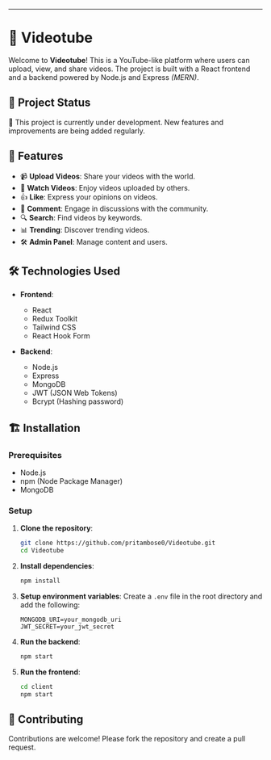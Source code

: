 ---

# 🎥 Videotube

Welcome to **Videotube**! This is a YouTube-like platform where users can upload, view, and share videos. The project is built with a React frontend and a backend powered by Node.js and Express *(MERN)*.

## 🚧 Project Status

🔨 This project is currently under development. New features and improvements are being added regularly.

## 🚀 Features

- 📹 **Upload Videos**: Share your videos with the world.
- 🎥 **Watch Videos**: Enjoy videos uploaded by others.
- 👍 **Like**: Express your opinions on videos.
- 💬 **Comment**: Engage in discussions with the community.
- 🔍 **Search**: Find videos by keywords.
- 📊 **Trending**: Discover trending videos.
- 🛠 **Admin Panel**: Manage content and users.

## 🛠️ Technologies Used

- **Frontend**: 
  - React
  - Redux Toolkit
  - Tailwind CSS
  - React Hook Form

- **Backend**: 
  - Node.js
  - Express
  - MongoDB
  - JWT (JSON Web Tokens)
  - Bcrypt (Hashing password)

## 🏗️ Installation

### Prerequisites

- Node.js
- npm (Node Package Manager)
- MongoDB

### Setup

1. **Clone the repository**:
   ```bash
   git clone https://github.com/pritambose0/Videotube.git
   cd Videotube
   ```

2. **Install dependencies**:
   ```bash
   npm install
   ```

3. **Setup environment variables**:
   Create a `.env` file in the root directory and add the following:
   ```env
   MONGODB_URI=your_mongodb_uri
   JWT_SECRET=your_jwt_secret
   ```

4. **Run the backend**:
   ```bash
   npm start
   ```

5. **Run the frontend**:
   ```bash
   cd client
   npm start
   ```

## 🤝 Contributing

Contributions are welcome! Please fork the repository and create a pull request.

